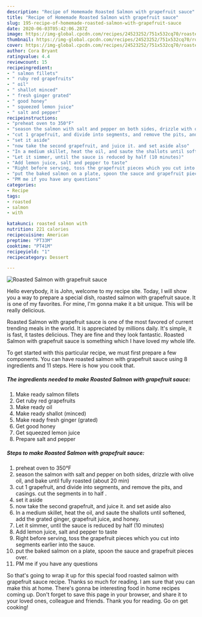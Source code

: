 ```yaml
---
description: "Recipe of Homemade Roasted Salmon with grapefruit sauce"
title: "Recipe of Homemade Roasted Salmon with grapefruit sauce"
slug: 195-recipe-of-homemade-roasted-salmon-with-grapefruit-sauce
date: 2020-06-03T05:42:06.287Z
image: https://img-global.cpcdn.com/recipes/24523252/751x532cq70/roasted-salmon-with-grapefruit-sauce-recipe-main-photo.jpg
thumbnail: https://img-global.cpcdn.com/recipes/24523252/751x532cq70/roasted-salmon-with-grapefruit-sauce-recipe-main-photo.jpg
cover: https://img-global.cpcdn.com/recipes/24523252/751x532cq70/roasted-salmon-with-grapefruit-sauce-recipe-main-photo.jpg
author: Cora Bryant
ratingvalue: 4.4
reviewcount: 15
recipeingredient:
- " salmon fillets"
- " ruby red grapefruits"
- " oil"
- " shallot minced"
- " fresh ginger grated"
- " good honey"
- " squeezed lemon juice"
- " salt and pepper"
recipeinstructions:
- "preheat oven to 350°F"
- "season the salmon with salt and pepper on both sides, drizzle with olive oil, and bake until fully roasted (about 20 min)"
- "cut 1 grapefruit, and divide into segments, and remove the pits, and casings. cut the segments in to half ."
- "set it aside"
- "now take the second grapefruit, and juice it. and set aside also"
- "In a medium skillet, heat the oil, and saute the shallots until softened, add the grated ginger, grapefruit juice, and honey."
- "Let it simmer, until the sauce is reduced by half (10 minutes)"
- "Add lemon juice, salt and pepper to taste"
- "Right before serving, toss the grapefruit pieces which you cut into segments earlier into the sauce."
- "put the baked salmon on a plate, spoon the sauce and grapefruit pieces over."
- "PM me if you have any questions"
categories:
- Recipe
tags:
- roasted
- salmon
- with

katakunci: roasted salmon with 
nutrition: 221 calories
recipecuisine: American
preptime: "PT33M"
cooktime: "PT41M"
recipeyield: "1"
recipecategory: Dessert

---
```



![Roasted Salmon with grapefruit sauce](https://img-global.cpcdn.com/recipes/24523252/751x532cq70/roasted-salmon-with-grapefruit-sauce-recipe-main-photo.jpg)

Hello everybody, it is John, welcome to my recipe site. Today, I will show you a way to prepare a special dish, roasted salmon with grapefruit sauce. It is one of my favorites. For mine, I'm gonna make it a bit unique. This will be really delicious.

Roasted Salmon with grapefruit sauce is one of the most favored of current trending meals in the world. It is appreciated by millions daily. It's simple, it is fast, it tastes delicious. They are fine and they look fantastic. Roasted Salmon with grapefruit sauce is something which I have loved my whole life.




To get started with this particular recipe, we must first prepare a few components. You can have roasted salmon with grapefruit sauce using 8 ingredients and 11 steps. Here is how you cook that.

<!--inarticleads1-->

##### The ingredients needed to make Roasted Salmon with grapefruit sauce:

1. Make ready  salmon fillets
1. Get  ruby red grapefruits
1. Make ready  oil
1. Make ready  shallot (minced)
1. Make ready  fresh ginger (grated)
1. Get  good honey
1. Get  squeezed lemon juice
1. Prepare  salt and pepper




<!--inarticleads2-->

##### Steps to make Roasted Salmon with grapefruit sauce:

1. preheat oven to 350°F
1. season the salmon with salt and pepper on both sides, drizzle with olive oil, and bake until fully roasted (about 20 min)
1. cut 1 grapefruit, and divide into segments, and remove the pits, and casings. cut the segments in to half .
1. set it aside
1. now take the second grapefruit, and juice it. and set aside also
1. In a medium skillet, heat the oil, and saute the shallots until softened, add the grated ginger, grapefruit juice, and honey.
1. Let it simmer, until the sauce is reduced by half (10 minutes)
1. Add lemon juice, salt and pepper to taste
1. Right before serving, toss the grapefruit pieces which you cut into segments earlier into the sauce.
1. put the baked salmon on a plate, spoon the sauce and grapefruit pieces over.
1. PM me if you have any questions




So that's going to wrap it up for this special food roasted salmon with grapefruit sauce recipe. Thanks so much for reading. I am sure that you can make this at home. There's gonna be interesting food in home recipes coming up. Don't forget to save this page in your browser, and share it to your loved ones, colleague and friends. Thank you for reading. Go on get cooking!
